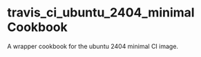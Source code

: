 travis_ci_ubuntu_2404_minimal Cookbook
============================

A wrapper cookbook for the ubuntu 2404 minimal CI image.
